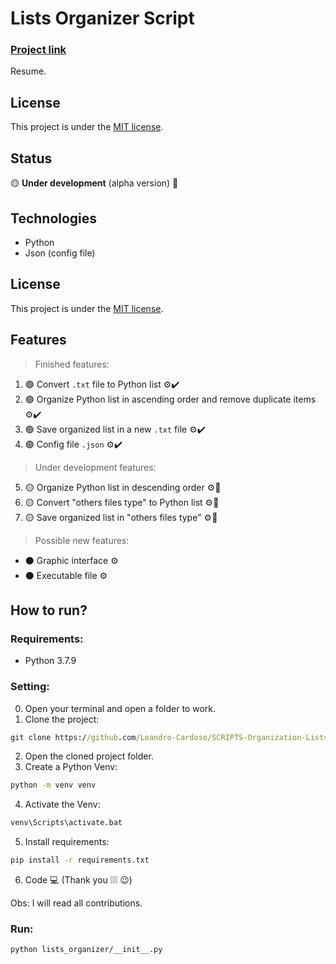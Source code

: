 # Lists Organizer Script

### [Project link]()

Resume.

## License
This project is under the [MIT license]().

## Status
🟡 **Under development** (alpha version) 🔨

## Technologies
* Python
* Json (config file)

## License
This project is under the [MIT license]().

## Features
> Finished features:
1. 🟢 Convert `.txt` file to Python list ⚙️✔️
2. 🟢 Organize Python list in ascending order and remove duplicate items ⚙️✔️
3. 🟢 Save organized list in a new `.txt` file ⚙️✔️
4. 🟢 Config file `.json` ⚙️✔️
> Under development features:
5. 🟡 Organize Python list in descending order ⚙️🔨
6. 🟡 Convert "others files type" to Python list ⚙️🔨
7. 🟡 Save organized list in "others files type" ⚙️🔨
> Possible new features:
* ⚫ Graphic interface ⚙️
* ⚫ Executable file ⚙️

## How to run?

### Requirements:
* Python 3.7.9

### Setting:
0. Open your terminal and open a folder to work.
1. Clone the project:
```cmd
git clone https://github.com/Leandro-Cardoso/SCRIPTS-Organization-Lists.git
```
2. Open the cloned project folder.
3. Create a Python Venv:
```cmd
python -m venv venv
```
4. Activate the Venv:
```cmd
venv\Scripts\activate.bat
```
5. Install requirements:
```cmd
pip install -r requirements.txt
```
6. Code 💻 (Thank you ❕❕❕ 😉)

Obs: I will read all contributions.

### Run:
```cmd
python lists_organizer/__init__.py
```
